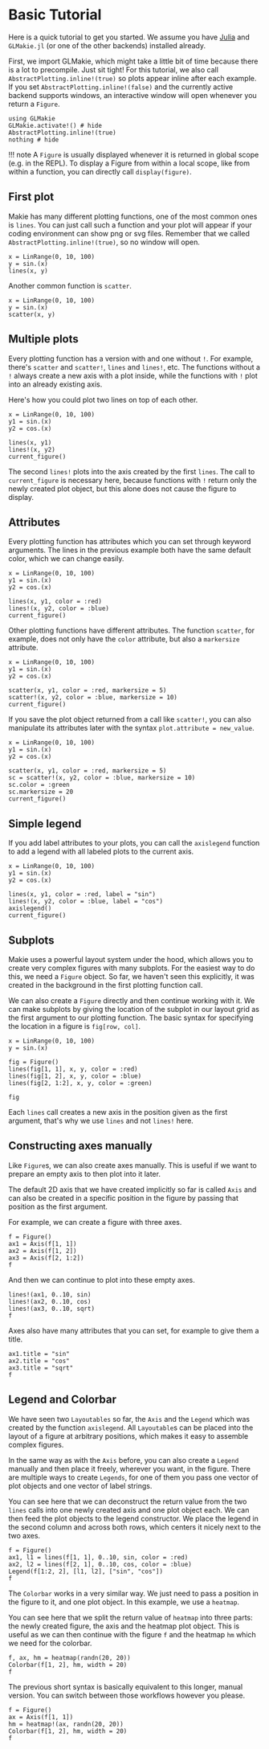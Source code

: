 # Basic Tutorial

Here is a quick tutorial to get you started. We assume you have [Julia](https://julialang.org/) and `GLMakie.jl` (or one of the other backends) installed already.

First, we import GLMakie, which might take a little bit of time because there is a lot to precompile. Just sit tight!
For this tutorial, we also call `AbstractPlotting.inline!(true)` so plots appear inline after each example.
If you set `AbstractPlotting.inline!(false)` and the currently active backend supports windows, an interactive window will open whenever you return a `Figure`.

```@example 1
using GLMakie
GLMakie.activate!() # hide
AbstractPlotting.inline!(true)
nothing # hide
```

!!! note
    A `Figure` is usually displayed whenever it is returned in global scope (e.g. in the REPL).
    To display a Figure from within a local scope, like from within a function, you can directly call `display(figure)`.  

## First plot

Makie has many different plotting functions, one of the most common ones is `lines`.
You can just call such a function and your plot will appear if your coding environment can show png or svg files.
Remember that we called `AbstractPlotting.inline!(true)`, so no window will open.

```@example
x = LinRange(0, 10, 100)
y = sin.(x)
lines(x, y)
```

Another common function is `scatter`.

```@example
x = LinRange(0, 10, 100)
y = sin.(x)
scatter(x, y)
```

## Multiple plots

Every plotting function has a version with and one without `!`.
For example, there's `scatter` and `scatter!`, `lines` and `lines!`, etc.
The functions without a `!` always create a new axis with a plot inside, while the functions with `!` plot into an already existing axis.

Here's how you could plot two lines on top of each other.

```@example
x = LinRange(0, 10, 100)
y1 = sin.(x)
y2 = cos.(x)

lines(x, y1)
lines!(x, y2)
current_figure()
```

The second `lines!` plots into the axis created by the first `lines`.
The call to `current_figure` is necessary here, because functions with `!` return only the newly created plot object, but this alone does not cause the figure to display.

## Attributes

Every plotting function has attributes which you can set through keyword arguments.
The lines in the previous example both have the same default color, which we can change easily.

```@example
x = LinRange(0, 10, 100)
y1 = sin.(x)
y2 = cos.(x)

lines(x, y1, color = :red)
lines!(x, y2, color = :blue)
current_figure()
```

Other plotting functions have different attributes.
The function `scatter`, for example, does not only have the `color` attribute, but also a `markersize` attribute.

```@example
x = LinRange(0, 10, 100)
y1 = sin.(x)
y2 = cos.(x)

scatter(x, y1, color = :red, markersize = 5)
scatter!(x, y2, color = :blue, markersize = 10)
current_figure()
```

If you save the plot object returned from a call like `scatter!`, you can also manipulate its attributes later with the syntax `plot.attribute = new_value`.

```@example
x = LinRange(0, 10, 100)
y1 = sin.(x)
y2 = cos.(x)

scatter(x, y1, color = :red, markersize = 5)
sc = scatter!(x, y2, color = :blue, markersize = 10)
sc.color = :green
sc.markersize = 20
current_figure()
```


## Simple legend

If you add label attributes to your plots, you can call the `axislegend` function to add a legend with all labeled plots to the current axis.

```@example
x = LinRange(0, 10, 100)
y1 = sin.(x)
y2 = cos.(x)

lines(x, y1, color = :red, label = "sin")
lines!(x, y2, color = :blue, label = "cos")
axislegend()
current_figure()
```

## Subplots

Makie uses a powerful layout system under the hood, which allows you to create very complex figures with many subplots.
For the easiest way to do this, we need a `Figure` object.
So far, we haven't seen this explicitly, it was created in the background in the first plotting function call.

We can also create a `Figure` directly and then continue working with it.
We can make subplots by giving the location of the subplot in our layout grid as the first argument to our plotting function.
The basic syntax for specifying the location in a figure is `fig[row, col]`.

```@example
x = LinRange(0, 10, 100)
y = sin.(x)

fig = Figure()
lines(fig[1, 1], x, y, color = :red)
lines(fig[1, 2], x, y, color = :blue)
lines(fig[2, 1:2], x, y, color = :green)

fig
```

Each `lines` call creates a new axis in the position given as the first argument, that's why we use `lines` and not `lines!` here.

## Constructing axes manually

Like `Figure`s, we can also create axes manually.
This is useful if we want to prepare an empty axis to then plot into it later.

The default 2D axis that we have created implicitly so far is called `Axis` and can also be created in a specific position in the figure by passing that position as the first argument.

For example, we can create a figure with three axes.

```@example manual_axes
f = Figure()
ax1 = Axis(f[1, 1])
ax2 = Axis(f[1, 2])
ax3 = Axis(f[2, 1:2])
f
```

And then we can continue to plot into these empty axes.

```@example manual_axes
lines!(ax1, 0..10, sin)
lines!(ax2, 0..10, cos)
lines!(ax3, 0..10, sqrt)
f
```

Axes also have many attributes that you can set, for example to give them a title.

```@example manual_axes
ax1.title = "sin"
ax2.title = "cos"
ax3.title = "sqrt"
f
```

## Legend and Colorbar

We have seen two `Layoutables` so far, the `Axis` and the `Legend` which was created by the function `axislegend`.
All `Layoutable`s can be placed into the layout of a figure at arbitrary positions, which makes it easy to assemble complex figures.

In the same way as with the `Axis` before, you can also create a `Legend` manually and then place it freely, wherever you want, in the figure.
There are multiple ways to create `Legends`, for one of them you pass one vector of plot objects and one vector of label strings.

You can see here that we can deconstruct the return value from the two `lines` calls into one newly created axis and one plot object each.
We can then feed the plot objects to the legend constructor.
We place the legend in the second column and across both rows, which centers it nicely next to the two axes.

```@example
f = Figure()
ax1, l1 = lines(f[1, 1], 0..10, sin, color = :red)
ax2, l2 = lines(f[2, 1], 0..10, cos, color = :blue)
Legend(f[1:2, 2], [l1, l2], ["sin", "cos"])
f
```

The `Colorbar` works in a very similar way.
We just need to pass a position in the figure to it, and one plot object.
In this example, we use a `heatmap`.

You can see here that we split the return value of `heatmap` into three parts: the newly created figure, the axis and the heatmap plot object.
This is useful as we can then continue with the figure `f` and the heatmap `hm` which we need for the colorbar.

```@example
f, ax, hm = heatmap(randn(20, 20))
Colorbar(f[1, 2], hm, width = 20)
f
```

The previous short syntax is basically equivalent to this longer, manual version.
You can switch between those workflows however you please.

```@example
f = Figure()
ax = Axis(f[1, 1])
hm = heatmap!(ax, randn(20, 20))
Colorbar(f[1, 2], hm, width = 20)
f
```
